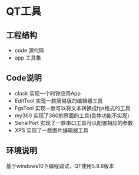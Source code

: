 # QT工具

## 工程结构
* code 源代码
* app  工具集

## Code说明
* clock  		实现一个时钟应用App
* EditTool  	实现一款简易版的编辑器工具
* FgsTool		实现一款可以将文本转换成fgs格式的工具
* my360			实现了360的界面的工具(具体功能不实现)
* SerialPort	实现了一款串口工具可以配置相应的参数
* XPS           实现了一款图片编辑器工具

## 环境说明
基于windows10下编程调试，QT使用5.9.8版本
